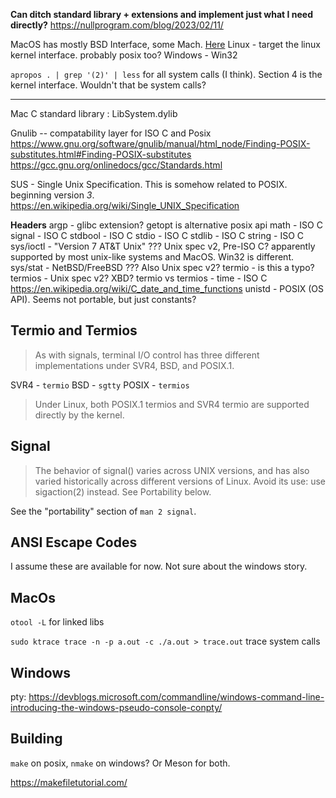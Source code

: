 
**Can ditch standard library + extensions and implement just what I need directly?**
    https://nullprogram.com/blog/2023/02/11/

MacOS has mostly BSD Interface, some Mach. [Here](https://developer.apple.com/documentation/kernel)
Linux - target the linux kernel interface. probably posix too?
Windows - Win32

`apropos . | grep '(2)' | less` for all system calls (I think). Section 4 is the kernel interface. Wouldn't that be system calls?

---

Mac C standard library : LibSystem.dylib

Gnulib -- compatability layer for ISO C and Posix
    https://www.gnu.org/software/gnulib/manual/html_node/Finding-POSIX-substitutes.html#Finding-POSIX-substitutes
    https://gcc.gnu.org/onlinedocs/gcc/Standards.html

SUS - Single Unix Specification. This is somehow related to POSIX. beginning version _3_.
    https://en.wikipedia.org/wiki/Single_UNIX_Specification

**Headers**
argp - glibc extension?
    getopt is alternative posix api
math - ISO C
signal - ISO C
stdbool - ISO C
stdio - ISO C
stdlib - ISO C
string - ISO C
sys/ioctl - "Version 7 AT&T Unix" ??? Unix spec v2, Pre-ISO C?
    apparently supported by most unix-like systems and MacOS. Win32 is different.
sys/stat - NetBSD/FreeBSD ??? Also Unix spec v2?
termio - is this a typo?
termios - Unix spec v2? XBD?
termio vs termios - 
time - ISO C
    https://en.wikipedia.org/wiki/C_date_and_time_functions
unistd - POSIX (OS API). Seems not portable, but just constants?

## Termio and Termios

>  As with signals, terminal I/O control has three different implementations under SVR4, BSD, and POSIX.1. 

SVR4 - `termio`
BSD - `sgtty`
POSIX - `termios`

> Under Linux, both POSIX.1 termios and SVR4 termio are supported directly by the kernel. 

## Signal

> The behavior of signal() varies across UNIX versions, and has also varied historically across different versions of Linux.  Avoid its use: use sigaction(2) instead.  See Portability below.

See the "portability" section of `man 2 signal`.

## ANSI Escape Codes

I assume these are available for now. Not sure about the windows story.

## MacOs

`otool -L`
    for linked libs

`sudo ktrace trace -n -p a.out -c ./a.out > trace.out`
    trace system calls 

## Windows

pty: https://devblogs.microsoft.com/commandline/windows-command-line-introducing-the-windows-pseudo-console-conpty/

## Building

`make` on posix, `nmake` on windows? Or Meson for both.

https://makefiletutorial.com/